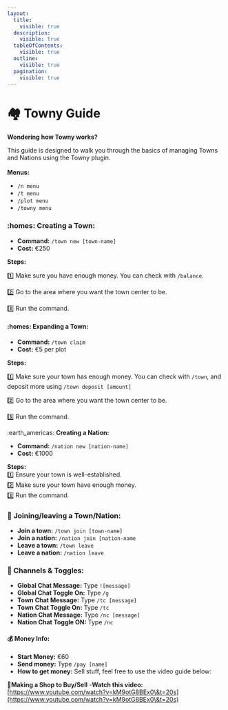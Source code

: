 ```yaml
---
layout:
  title:
    visible: true
  description:
    visible: true
  tableOfContents:
    visible: true
  outline:
    visible: true
  pagination:
    visible: true
---
```


# 🏘 Towny Guide

**Wondering how Towny works?**&#x20;

This guide is designed to walk you through the basics of managing Towns and Nations using the Towny plugin. \
&#x20;\
**Menus:**

* `/n menu`
* `/t menu`
* `/plot menu`
* `/towny menu`

### :homes: **Creating a Town:**

* **Command:** `/town new [town-name]`
* **Cost:** €250

**Steps:**&#x20;

:one: Make sure you have enough money. You can check with `/balance`.&#x20;

:two: Go to the area where you want the town center to be.&#x20;

:three: Run the command.&#x20;

#### :homes: **Expanding a Town:**

* **Command:** `/town claim`
* **Cost:** €5 per plot

**Steps:**

:one: Make sure your town has enough money. You can check with `/town`, and deposit more using `/town deposit [amount]`&#x20;

:two: Go to the area where you want the town center to be.&#x20;

:three: Run the command.&#x20;

:earth\_americas: **Creating a Nation:**

* **Command:** `/nation new [nation-name]`
* **Cost:** €1000

**Steps:** \
:one: Ensure your town is well-established.\
:two: Make sure your town have enough money.\
:three: Run the command.&#x20;

### :handshake: **Joining/leaving a Town/Nation:**

* **Join a town:** `/town join [town-name]`
* **Join a nation:** `/nation join [nation-name`
* **Leave a town:** `/town leave`
* **Leave a nation:** `/nation leave`

### **💬 Channels & Toggles:**

* **Global Chat Message:** Type `![message]`
* **Global Chat Toggle On:** Type `/g`
* **Town Chat Message:** Type `/tc [message]`
* **Town Chat Toggle On:** Type `/tc`
* **Nation Chat Message:** Type `/nc [message]`
* **Nation Chat Toggle ON:** Type `/nc`

#### **💰 Money Info:**

* **Start Money:** €60
* **Send money:** Type `/pay [name]`
* **How to get money:** Sell stuff, feel free to use the video guide below:

&#x20;**💸Making a Shop to Buy/Sell** -**Watch this video:** [https://www.youtube.com/watch?v=kM9otG8BEx0\&t=20s](https://www.youtube.com/watch?v=kM9otG8BEx0\&t=20s)
